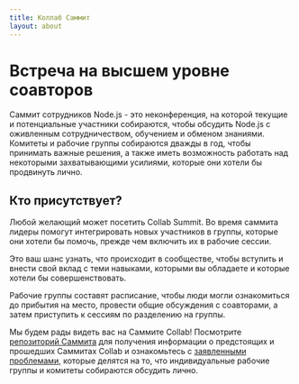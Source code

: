```yaml
---
title: Коллаб Саммит
layout: about
---
```


# Встреча на высшем уровне соавторов

Саммит сотрудников Node.js - это неконференция, на которой текущие и потенциальные участники собираются, чтобы обсудить Node.js с оживленным сотрудничеством, обучением и обменом знаниями. Комитеты и рабочие группы собираются дважды в год, чтобы принимать важные решения, а также иметь возможность работать над некоторыми захватывающими усилиями, которые они хотели бы продвинуть лично.

## Кто присутствует?

Любой желающий может посетить Collab Summit. Во время саммита лидеры помогут интегрировать новых участников в группы, которые они хотели бы помочь, прежде чем включить их в рабочие сессии.

Это ваш шанс узнать, что происходит в сообществе, чтобы вступить и внести свой вклад с теми навыками, которыми вы обладаете и которые хотели бы совершенствовать.

Рабочие группы составят расписание, чтобы люди могли ознакомиться до прибытия на место, провести общие обсуждения с соавторами, а затем приступить к сессиям по разделению на группы.

Мы будем рады видеть вас на Саммите Collab! Посмотрите [репозиторий Саммита](https://github.com/nodejs/summit) для получения информации о предстоящих и прошедших Саммитах Collab и ознакомьтесь с [заявленными проблемами](https://github.com/nodejs/summit/issues), которые делятся на то, что индивидуальные рабочие группы и комитеты собираются обсудить лично.
